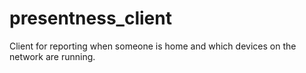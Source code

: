 # presentness_client
Client for reporting when someone is home and which devices on the network are running.
